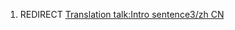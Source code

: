 1.  REDIRECT [Translation talk:Intro sentence3/zh
    CN](Translation_talk:Intro_sentence3/zh_CN "wikilink")